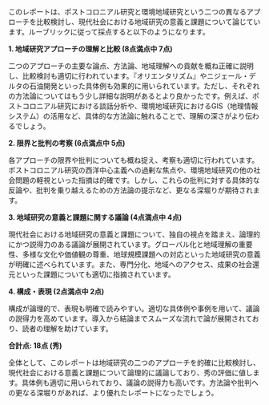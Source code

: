 このレポートは、ポストコロニアル研究と環境地域研究という二つの異なるアプローチを比較検討し、現代社会における地域研究の意義と課題について論じています。ルーブリックに従って採点すると以下のようになります。

**1. 地域研究アプローチの理解と比較 (8点満点中 7点)**

二つのアプローチの主要な論点、方法論、地域理解への貢献を概ね正確に説明し、比較検討も適切に行われています。『オリエンタリズム』やニジェール・デルタの石油開発といった具体例も効果的に用いられています。ただし、それぞれの方法論についてはもう少し詳細な説明があるとより良かったです。例えば、ポストコロニアル研究における談話分析や、環境地域研究におけるGIS（地理情報システム）の活用など、具体的な方法論に触れることで、理解の深さがより伝わるでしょう。

**2. 限界と批判の考察 (6点満点中 5点)**

各アプローチの限界や批判についても概ね捉え、考察も適切に行われています。ポストコロニアル研究の西洋中心主義への過剰な焦点や、環境地域研究の他の社会問題の軽視といった指摘は的確です。しかし、これらの批判に対する具体的な反論や、批判を乗り越えるための方法論の提示など、更なる深堀りが期待されます。

**3. 地域研究の意義と課題に関する議論 (4点満点中 4点)**

現代社会における地域研究の意義と課題について、独自の視点を踏まえ、論理的にかつ説得力のある議論が展開されています。グローバル化と地域理解の重要性、多様な文化や価値観の尊重、地球規模課題への対応といった地域研究の意義が明確に述べられています。また、専門分化、地域へのアクセス、成果の社会還元といった課題についても適切に指摘されています。

**4. 構成・表現 (2点満点中 2点)**

構成が論理的で、表現も明確で読みやすい。適切な具体例や事例を用いて、議論の説得力を高めています。導入から結論までスムーズな流れで論が展開されており、読者の理解を助けています。

**合計点: 18点 (秀)**

全体として、このレポートは地域研究の二つのアプローチを的確に比較検討し、現代社会における意義と課題について論理的に議論しており、秀の評価に値します。具体例も適切に用いられており、議論の説得力も高いです。方法論や批判への更なる深堀りがあれば、より優れたレポートになったでしょう。
